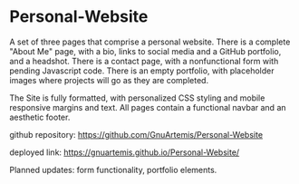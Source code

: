 # Personal-Website
A set of three pages that comprise a personal website. There is a complete "About Me" page, with a bio, links to social media and a GitHub portfolio, and a headshot. There is a contact page, with a nonfunctional form with pending Javascript code. There is an empty portfolio, with placeholder images where projects will go as they are completed.

The Site is fully formatted, with personalized CSS styling and mobile responsive margins and text. All pages contain a functional navbar and an aesthetic footer.

github repository: https://github.com/GnuArtemis/Personal-Website

deployed link: https://gnuartemis.github.io/Personal-Website/

Planned updates: form functionality, portfolio elements.